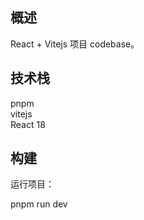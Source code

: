 ## 概述

React + Vitejs 项目 codebase。

## 技术栈

pnpm<br>
vitejs<br>
React 18

## 构建

运行项目：

pnpm run dev

